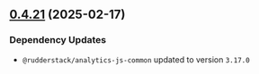 ## [0.4.21](https://github.com/rudderlabs/rudder-sdk-js/compare/@rudderstack/analytics-js-cookies@0.4.20...@rudderstack/analytics-js-cookies@0.4.21) (2025-02-17)

### Dependency Updates

* `@rudderstack/analytics-js-common` updated to version `3.17.0`
